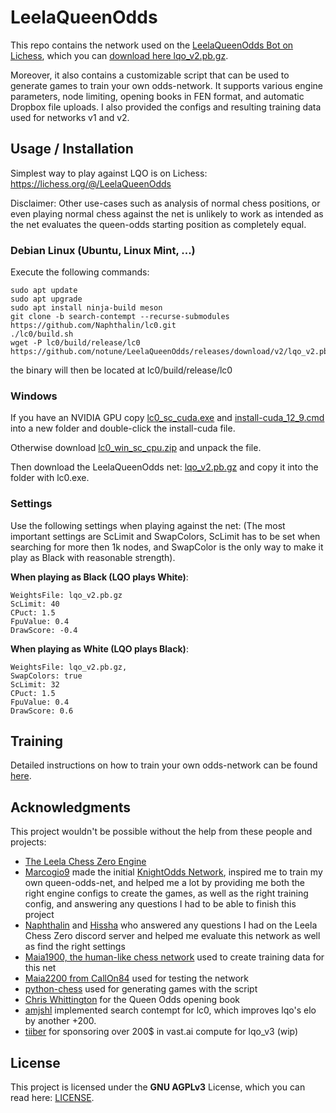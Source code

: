 
# LeelaQueenOdds
This repo contains the network used on the [LeelaQueenOdds Bot on Lichess](https://lichess.org/@/LeelaQueenOdds), which you can [download here lqo_v2.pb.gz](https://github.com/notune/LeelaQueenOdds/releases/download/v2/lqo_v2.pb.gz).

Moreover, it also contains a customizable script that can be used to generate games to train your own odds-network. It supports various engine parameters, node limiting, opening books in FEN format, and automatic Dropbox file uploads. I also provided the configs and resulting training data used for networks v1 and v2.

## Usage / Installation
Simplest way to play against LQO is on Lichess: https://lichess.org/@/LeelaQueenOdds

Disclaimer: Other use-cases such as analysis of normal chess positions, or even playing normal chess against the net is unlikely to work as intended as the net evaluates the queen-odds starting position as completely equal.

### Debian Linux (Ubuntu, Linux Mint, ...)
Execute the following commands:
```
sudo apt update
sudo apt upgrade
sudo apt install ninja-build meson
git clone -b search-contempt --recurse-submodules https://github.com/Naphthalin/lc0.git
./lc0/build.sh
wget -P lc0/build/release/lc0 https://github.com/notune/LeelaQueenOdds/releases/download/v2/lqo_v2.pb.gz
```
the binary will then be located at lc0/build/release/lc0

### Windows
If you have an NVIDIA GPU copy [lc0_sc_cuda.exe](https://github.com/notune/LeelaQueenOdds/releases/download/v2/lc0_sc_cuda.exe) and [install-cuda_12_9.cmd](https://github.com/notune/LeelaQueenOdds/releases/download/v2/install-cuda_12_9.cmd) into a new folder and double-click the install-cuda file.

Otherwise download [lc0_win_sc_cpu.zip](https://github.com/notune/LeelaQueenOdds/releases/download/v2/lc0_win_sc_cpu.zip) and unpack the file.

Then download the LeelaQueenOdds net: [lqo_v2.pb.gz](https://github.com/notune/LeelaQueenOdds/releases/download/v2/lqo_v2.pb.gz) and copy it into the folder with lc0.exe.

### Settings

Use the following settings when playing against the net: (The most important settings are ScLimit and SwapColors, ScLimit has to be set when searching for more then 1k nodes, and SwapColor is the only way to make it play as Black with reasonable strength).

**When playing as Black (LQO plays White)**:
```
WeightsFile: lqo_v2.pb.gz
ScLimit: 40
CPuct: 1.5
FpuValue: 0.4
DrawScore: -0.4
```
**When playing as White (LQO plays Black)**:
```
WeightsFile: lqo_v2.pb.gz,
SwapColors: true
ScLimit: 32
CPuct: 1.5
FpuValue: 0.4
DrawScore: 0.6
```

## Training
Detailed instructions on how to train your own odds-network can be found [here](training/README.md).

## Acknowledgments
This project wouldn't be possible without the help from these people and projects:
- [The Leela Chess Zero Engine](https://github.com/LeelaChessZero/lc0)
- [Marcogio9](https://github.com/Marcogio9/) made the initial [KnightOdds Network](https://github.com/Marcogio9/LeelaKnightOdds), inspired me to train my own queen-odds-net, and helped me a lot by providing me both the right engine configs to create the games, as well as the right training config, and answering any questions I had to be able to finish this project
- [Naphthalin](https://github.com/Naphthalin) and [Hissha](https://www.chess.com/member/hissha) who answered any questions I had on the Leela Chess Zero discord server and helped me evaluate this network as well as find the right settings
- [Maia1900, the human-like chess network](https://github.com/CSSLab/maia-chess) used to create training data for this net
- [Maia2200 from CallOn84](https://github.com/CallOn84/LeelaNets) used for testing the network
- [python-chess](https://github.com/niklasf/python-chess) used for generating games with the script
- [Chris Whittington](https://github.com/ChrisWhittington/Chess-EPDs) for the Queen Odds opening book
- [amjshl](https://github.com/amjshl/lc0_v31_sc) implemented search contempt for lc0, which improves lqo's elo by another +200.
- [tiiber](https://github.com/dedekindcut) for sponsoring over 200$ in vast.ai compute for lqo_v3 (wip)

## License 
This project is licensed under the **GNU AGPLv3** License, which you can read here: [LICENSE](LICENSE).
